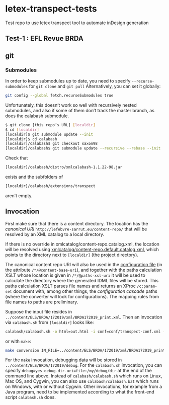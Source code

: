 # letex-transpect-tests
Test repo to use letex transpect tool to automate inDesign generation

## Test-1 : EFL Revue BRDA


## git

### Submodules

In order to keep submodules up to date, you need to specify `--recurse-submodules` for `git clone` and `git pull` Alternatively, you can set it globally:

```bash
git config --global fetch.recurseSubmodules true
```
Unfortunately, this doesn’t work so well with recursively nested submodules, and also if some of them don’t track the master branch, as does the calabash submodule.

```bash
$ git clone [this repo’s URL] [localdir]
$ cd [localdir]
[localdir]$ git submodule update --init
[localdir]$ cd calabash
[localdir]/calabash$ git checkout saxon98
[localdir]/calabash$ git submodule update --recursive --rebase --init
```

Check that
```bash
[localdir]/calabash/distro/xmlcalabash-1.1.22-98.jar
```
exists and the subfolders of
```bash
[localdir]/calabash/extensions/transpect
```
aren’t empty.

## Invocation

First make sure that there is a content directory. The location has the _canonical URI_ `http://lefebvre-sarrut.eu/content-repo/` that will be resolved by an XML catalog to a local directory.

If there is no override in xmlcatalog/content-repo.catalog.xml, the location will be resolved using [xmlcatalog/content-repo.default.catalog.xml](https://github.com/ELSGestion/letex-transpect-tests/blob/master/xmlcatalog/content-repo.default.catalog.xml), which points to the directory next to `[localdir]` (the project directory).

The canonical content repo URI will also be used in the [configuration file](https://github.com/ELSGestion/letex-transpect-tests/blob/master/conf/transpect-conf.xml) (in the attribute `/*/@content-base-uri`), and together with the paths calculation XSLT whose location is given in `/*/@paths-xsl-uri` it will be used to calculate  the directory where the generated IDML files will be stored. This paths calculation XSLT parses file names and returns an XProc `/c:param-set` document with, among other things, the _configuration cascade_ paths (where the converter will look for configurations). The mapping rules from file names to paths are preliminary.

Suppose the input file resides in `../content/ELS/BRDA/172019/xml/BRDA172019_print.xml`. Then an invocation via `calabash.sh` from `[localdir]` looks like:

```bash
calabash/calabash.sh -o html=out.html -i conf=conf/transpect-conf.xml -i source=../content/ELS/BRDA/172019/xml/BRDA172019_print.xml a9s/common/xpl/omnibook2idml.xpl
```

or with `make`:

```bash
make conversion IN_FILE=../content/ELS/BRDA/172019/xml/BRDA172019_print.xml
```

For the `make` invocation, debugging data will be stored in `../content/ELS/BRDA/172019/debug`. For the `calabash.sh` invocation, you can specify `debug=yes debug-dir-uri=file:/my/debug/dir` at the end of the command line above. Instead of `calabash/calabash.sh` which runs on Linux, Mac OS, and Cygwin, you can also use `calabash/calabash.bat` which runs on Windows, with or without Cygwin. Other invocations, for example from a Java program, need to be implemented according to what the front-end script `calabash.sh` does.
